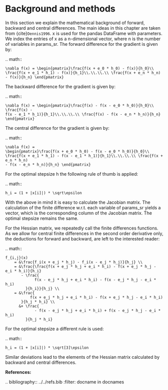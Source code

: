 # Background and methods

In this section we explain the mathematical background of forward, backward
and central differences. The main ideas in this chapter are taken from
{cite}`Dennis1996`. x is used for the pandas DataFrame with parameters. We
index the entries of x as a n-dimensional vector, where n is the number of
variables in params_sr. The forward difference for the gradient is given by:

.. math::

    \nabla f(x) = \begin{pmatrix}\frac{f(x + e_0 * h_0) - f(x)}{h_0}\\
    \frac{f(x + e_1 * h_1) - f(x)}{h_1}\\.\\.\\.\\ \frac{f(x + e_n * h_n)
    - f(x)}{h_n} \end{pmatrix}


The backward difference for the gradient is given by:

.. math::

    \nabla f(x) = \begin{pmatrix}\frac{f(x) - f(x - e_0 * h_0)}{h_0}\\ \frac{f(x) -
    f(x - e_1 * h_1)}{h_1}\\.\\.\\.\\ \frac{f(x) - f(x - e_n * h_n)}{h_n}
    \end{pmatrix}


The central difference for the gradient is given by:

.. math::

    \nabla f(x) =
    \begin{pmatrix}\frac{f(x + e_0 * h_0) - f(x - e_0 * h_0)}{h_0}\\
    \frac{f(x + e_1 * h_1) - f(x - e_1 * h_1)}{h_1}\\.\\.\\.\\ \frac{f(x + e_n * h_n)
    - f(x - e_n * h_n)}{h_n} \end{pmatrix}

For the optimal stepsize h the following rule of thumb is applied:

.. math::

    h_i = (1 + |x[i]|) * \sqrt\epsilon

With the above in mind it is easy to calculate the Jacobian matrix. The calculation of
the finite difference w.r.t. each variable of params_sr yields a vector, which is the
corresponding column of the Jacobian matrix. The optimal stepsize remains the same.


For the Hessian matrix, we repeatedly call the finite differences functions. As we
allow for central finite differences in the second order derivative only, the
deductions for forward and backward, are left to the interested reader:

.. math::

    f_{i,j}(x)
        = &\frac{f_i(x + e_j * h_j) - f_i(x - e_j * h_j)}{h_j} \\
        = &\frac{\frac{f(x + e_j * h_j + e_i * h_i) - f(x + e_j * h_j - e_i * h_i)}{h_i}
           - \frac{
                 f(x - e_j * h_j + e_i * h_i) - f(x - e_j * h_j - e_i * h_i)
             }{h_i}}{h_j} \\
        = &\frac{
               f(x + e_j * h_j + e_i * h_i) - f(x + e_j * h_j - e_i * h_i)
           }{h_j * h_i} \\
          &+ \frac{
                 - f(x - e_j * h_j + e_i * h_i) + f(x - e_j * h_j - e_i * h_i)
             }{h_j * h_i}

For the optimal stepsize a different rule is used:

.. math::

    h_i = (1 + |x[i]|) * \sqrt[3]\epsilon

Similar deviations lead to the elements of the Hessian matrix calculated by backward and
central differences.

**References:**

.. bibliography:: ../../refs.bib
    :filter: docname in docnames
